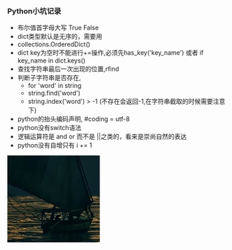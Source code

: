 ### Python小坑记录  
* 布尔值首字母大写 True False
* dict类型默认是无序的，需要用
* collections.OrderedDict()
* dict key为空时不能进行+=操作,必须先has_key('key_name') 或者 if key_name in dict.keys()
* 查找字符串最后一次出现的位置,rfind
* 判断子字符串是否存在, 
    * for 'word' in string
    * string.find('word')
    * string.index('word') > -1 (不存在会返回-1,在字符串截取的时候需要注意下)
* python的抬头编码声明, #coding = utf-8
* python没有switch语法
* 逻辑运算符是 and or 而不是 ||之类的，看来是崇尚自然的表达
* python没有自增只有 i += 1

![Alt text](test.png)